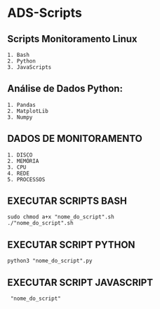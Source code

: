 # ADS-Scripts
## Scripts Monitoramento Linux 
    1. Bash 
    2. Python 
    3. JavaScripts 
    
## Análise de Dados Python: 
    1. Pandas
    2. MatplotLib
    3. Numpy

## DADOS DE MONITORAMENTO 

    1. DISCO
    2. MEMÓRIA
    3. CPU
    4. REDE
    5. PROCESSOS
## EXECUTAR SCRIPTS BASH

    sudo chmod a+x "nome_do_script".sh
    ./"nome_do_script".sh

## EXECUTAR SCRIPT PYTHON

    python3 "nome_do_script".py

## EXECUTAR SCRIPT JAVASCRIPT

     "nome_do_script"